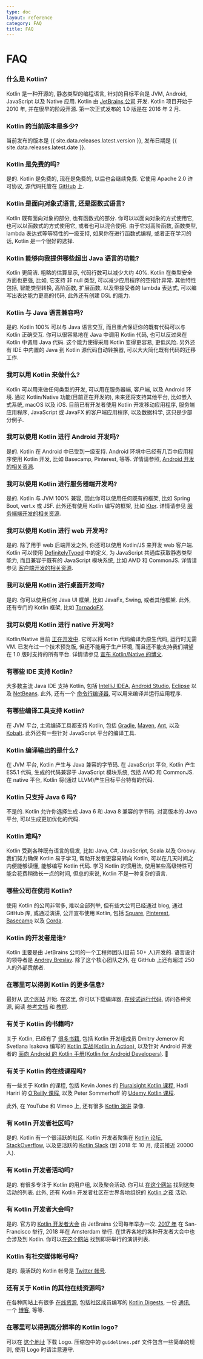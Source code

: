 ```yaml
---
type: doc
layout: reference
category: FAQ
title: FAQ
---
```


# FAQ

### 什么是 Kotlin?

Kotlin 是一种开源的, 静态类型的编程语言, 针对的目标平台是 JVM, Android, JavaScript 以及 Native 应用.
Kotlin 由 [JetBrains 公司](http://www.jetbrains.com) 开发. Kotlin 项目开始于 2010 年, 并在很早的阶段开源. 第一次正式发布的 1.0 版是在 2016 年 2 月.

### Kotlin 的当前版本是多少?

当前发布的版本是 {{ site.data.releases.latest.version }}, 发布日期是 {{ site.data.releases.latest.date }}.

### Kotlin 是免费的吗?

是的. Kotlin 是免费的, 现在是免费的, 以后也会继续免费. 它使用 Apache 2.0 许可协议, 源代码托管在 [GitHub](https://github.com/jetbrains/kotlin) 上.

### Kotlin 是面向对象式语言, 还是函数式语言?

Kotlin 既有面向对象的部分, 也有函数式的部分. 你可以以面向对象的方式使用它, 也可以以函数式的方式使用它, 或者也可以混合使用.
由于它对高阶函数, 函数类型, lambda 表达式等等特性的一级支持, 如果你在进行函数式编程, 或者正在学习的话, Kotlin 是一个很好的选择.

### Kotlin 能够向我提供哪些超出 Java 语言的功能?

Kotlin 更简洁. 粗略的估算显示, 代码行数可以减少大约 40%.
Kotlin 在类型安全方面也更强, 比如, 它支持 非 null 类型, 可以减少应用程序的空指针异常.
其他特性包括, 智能类型转换, 高阶函数, 扩展函数, 以及带接受者的 lambda 表达式, 可以编写出表达能力更高的代码, 此外还有创建 DSL 的能力.

### Kotlin 与 Java 语言兼容吗?

是的. Kotlin 100% 可以与 Java 语言交互, 而且重点保证你的既有代码可以与 Kotlin 正确交互. 你可以很容易地在 Java 中调用 Kotlin 代码, 也可以反过来在 Kotlin 中调用 Java 代码.
这个能力使得采用 Kotlin 变得更容易, 更低风险. 另外还有 IDE 中内置的 Java 到 Kotlin 源代码自动转换器, 可以大大简化既有代码的迁移工作.

### 我可以用 Kotlin 来做什么?

Kotlin 可以用来做任何类型的开发, 可以用在服务器端, 客户端, 以及 Android 环境. 通过 Kotlin/Native 功能(目前正在开发的), 未来还将支持其他平台, 比如嵌入式系统, macOS 以及 iOS.
目前已有开发者使用 Kotlin 开发移动应用程序, 服务端应用程序, JavaScript 或 JavaFX 的客户端应用程序, 以及数据科学, 这只是少部分例子.

### 我可以使用 Kotlin 进行 Android 开发吗?

是的. Kotlin 在 Android 中已受到一级支持. Android 环境中已经有几百中应用程序使用 Kotlin 开发, 比如 Basecamp, Pinterest, 等等. 详情请参照, [Android 开发的相关资源](android-overview.html).

### 我可以使用 Kotlin 进行服务器端开发吗?

是的. Kotlin 与 JVM 100% 兼容, 因此你可以使用任何既有的框架, 比如 Spring Boot, vert.x 或 JSF. 此外还有使用 Kotlin 编写的框架, 比如 [Ktor](http://github.com/kotlin/ktor).
详情请参见 [服务端端开发的相关资源](server-overview.html).

### 我可以使用 Kotlin 进行 web 开发吗?

是的. 除了用于 web 后端开发之外, 你还可以使用 Kotlin/JS 来开发 web 客户端. Kotlin 可以使用 [DefinitelyTyped](http://definitelytyped.org) 中的定义, 为 JavaScript 共通库获取静态类型能力, 而且兼容于既有的 JavaScript 模块系统, 比如 AMD 和 CommonJS.
详情请参见 [客户端开发的相关资源](js-overview.html).

### 我可以使用 Kotlin 进行桌面开发吗?

是的. 你可以使用任何 Java UI 框架, 比如 JavaFx, Swing, 或者其他框架.
此外, 还有专门的 Kotlin 框架, 比如 [TornadoFX](https://github.com/edvin/tornadofx).

### 我可以使用 Kotlin 进行 native 开发吗?

Kotlin/Native 目前 [正在开发中](https://blog.jetbrains.com/kotlin/tag/native/). 它可以将 Kotlin 代码编译为原生代码, 运行时无需 VM.
已发布过一个技术预览版, 但还不能用于生产环境, 而且还不能支持我们期望在 1.0 版时支持的所有平台. 详情请参见 [宣布 Kotlin/Native 的博文](https://blog.jetbrains.com/kotlin/2017/04/kotlinnative-tech-preview-kotlin-without-a-vm/).

### 有哪些 IDE 支持 Kotlin?

大多数主流 Java IDE 支持 Kotlin, 包括 [IntelliJ IDEA](https://kotlinlang.org/docs/tutorials/getting-started.html),
[Android Studio](https://kotlinlang.org/docs/tutorials/kotlin-android.html), [Eclipse](https://kotlinlang.org/docs/tutorials/getting-started-eclipse.html) 以及
[NetBeans](http://plugins.netbeans.org/plugin/68590/kotlin). 此外, 还有一个 [命令行编译器](https://kotlinlang.org/docs/tutorials/command-line.html), 可以用来编译并运行应用程序.

### 有哪些编译工具支持 Kotlin?

在 JVM 平台, 主流编译工具都支持 Kotlin, 包括 [Gradle](using-gradle.html), [Maven](using-maven.html),
[Ant](using-ant.html), 以及 [Kobalt](http://beust.com/kobalt/home/index.html). 此外还有一些针对 JavaScript 平台的编译工具.

### Kotlin 编译输出的是什么?

在 JVM 平台, Kotlin 产生与 Java 兼容的字节码. 在 JavaScript 平台, Kotlin 产生 ES5.1 代码, 生成的代码兼容于 JavaScript 模块系统, 包括 AMD 和 CommonJS. 在 native 平台, Kotlin 将(通过 LLVM)产生目标平台特有的代码.

### Kotlin 只支持 Java 6 吗?

不是的. Kotlin 允许你选择生成 Java 6 和 Java 8 兼容的字节码. 对高版本的 Java 平台, 可以生成更加优化的代码.

### Kotlin 难吗?

Kotlin 受到各种既有语言的启发, 比如 Java, C#, JavaScript, Scala 以及 Groovy. 我们努力确保 Kotlin 易于学习, 帮助开发者更容易转向 Kotlin, 可以在几天时间之内便能够读懂, 能够编写 Kotlin 代码.
学习 Kotlin 的惯用法, 使用某些高级特性可能会花费稍微长一点的时间, 但总的来说, Kotlin 不是一种复杂的语言.

### 哪些公司在使用 Kotlin?

使用 Kotlin 的公司非常多, 难以全部列举, 但有些大公司已经通过 blog, 通过 GitHub 库, 或通过演讲, 公开宣布使用 Kotlin, 包括
[Square](https://medium.com/square-corner-blog/square-open-source-loves-kotlin-c57c21710a17),
[Pinterest](https://www.youtube.com/watch?v=mDpnc45WwlI),
[Basecamp](https://m.signalvnoise.com/how-we-made-basecamp-3s-android-app-100-kotlin-35e4e1c0ef12)
以及 [Corda](https://docs.corda.net/releases/release-M9.2/further-notes-on-kotlin.html).

### Kotlin 的开发者是谁?

Kotlin 主要是由 JetBrains 公司的一个工程师团队(目前 50+ 人)开发的. 语言设计的领导者是 [Andrey Breslav](https://twitter.com/abreslav). 除了这个核心团队之外, 在 GitHub 上还有超过 250 人的外部贡献者.

### 在哪里可以得到 Kotlin 的更多信息?

最好从 [这个网站](https://kotlinlang.org) 开始. 在这里, 你可以下载编译器, [在线试运行代码](https://play.kotlinlang.org), 访问各种资源,
阅读 [参考文档](index.html) 和 [教程](https://kotlinlang.org/docs/tutorials/index.html).

### 有关于 Kotlin 的书籍吗?

关于 Kotlin, 已经有了 [很多书籍](https://kotlinlang.org/docs/books.html), 包括 Kotlin 开发组成员 Dmitry Jemerov 和 Svetlana Isakova 编写的 [Kotlin 实战(Kotlin in Action)](https://www.manning.com/books/kotlin-in-action), 以及针对 Android 开发者的 [面向 Android 的 Kotlin 手册(Kotlin for Android Developers)](https://leanpub.com/kotlin-for-android-developers).

### 有关于 Kotlin 的在线课程吗?

有一些关于 Kotlin 的课程, 包括 Kevin Jones 的 [Pluralsight Kotlin 课程](https://www.pluralsight.com/courses/kotlin-getting-started),
Hadi Hariri 的 [O’Reilly 课程](http://shop.oreilly.com/product/0636920052982.do), 以及 Peter Sommerhoff 的 [Udemy Kotlin 课程](http://petersommerhoff.com/dev/kotlin/kotlin-beginner-tutorial/).

此外, 在 YouTube 和 Vimeo 上, 还有很多 [Kotlin 演讲](http://kotlinlang.org/community/talks.html) 录像.

### 有 Kotlin 开发者社区吗?

是的. Kotlin 有一个很活跃的社区. Kotlin 开发者聚集在 [Kotlin 论坛](http://discuss.kotlinlang.org),
[StackOverflow](http://stackoverflow.com/questions/tagged/kotlin), 以及更活跃的 [Kotlin Slack](http://slack.kotlinlang.org)
(到 2018 年 10 月, 成员接近 20000 人).

### 有 Kotlin 开发者活动吗?

是的. 有很多专注于 Kotlin 的用户组, 以及聚会活动. 你可以 [在这个网站](https://kotlinlang.org/user-groups/user-group-list.html) 找到这类活动的列表.
此外, 还有 Kotlin 开发者社区在世界各地组织的 [Kotlin 之夜](https://kotlinlang.org/community/kotlin-nights.html) 活动.

### 有 Kotlin 开发者大会吗?

是的. 官方的 [Kotlin 开发者大会](https://kotlinconf.com) 由 JetBrains 公司每年举办一次.
[2017 年](https://kotlinconf.com/2017/) 在 San-Francisco 举行, 2018 年在 Amsterdam 举行.
在世界各地的各种开发者大会中也会涉及到 Kotlin. 你可以[在这个网站](https://kotlinlang.org/community/talks.html?time=upcoming) 找到即将举行的演讲列表.

### Kotlin 有社交媒体帐号吗?

是的. 最活跃的 Kotlin 帐号是 [Twitter 帐号](https://twitter.com/kotlin).

### 还有关于 Kotlin 的其他在线资源吗?

在各种网站上有很多 [在线资源](https://kotlinlang.org/community/), 包括社区成员编写的 [Kotlin Digests](https://kotlin.link),
一份 [通讯](http://www.kotlinweekly.net), 一个 [博客](https://talkingkotlin.com), 等等.

### 在哪里可以得到高分辨率的 Kotlin logo?

可以在 [这个地址](https://resources.jetbrains.com/storage/products/kotlin/docs/kotlin_logos.zip) 下载 Logo.
压缩包中的 `guidelines.pdf` 文件包含一些简单的规则, 使用 Logo 时请注意遵守.
